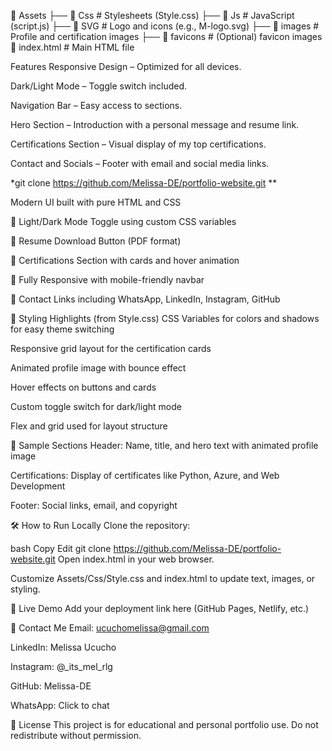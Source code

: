 
📁 Assets
├── 📁 Css          # Stylesheets (Style.css)
├── 📁 Js           # JavaScript (script.js)
├── 📁 SVG          # Logo and icons (e.g., M-logo.svg)
├── 📁 images       # Profile and certification images
├── 📁 favicons     # (Optional) favicon images
📄 index.html       # Main HTML file

 Features
Responsive Design – Optimized for all devices.

Dark/Light Mode – Toggle switch included.

Navigation Bar – Easy access to sections.

Hero Section – Introduction with a personal message and resume link.

Certifications Section – Visual display of my top certifications.

Contact and Socials – Footer with email and social media links.


*git clone https://github.com/Melissa-DE/portfolio-website.git
**







 Modern UI built with pure HTML and CSS

🌙 Light/Dark Mode Toggle using custom CSS variables

📄 Resume Download Button (PDF format)

📜 Certifications Section with cards and hover animation

📱 Fully Responsive with mobile-friendly navbar

📧 Contact Links including WhatsApp, LinkedIn, Instagram, GitHub

🎨 Styling Highlights (from Style.css)
CSS Variables for colors and shadows for easy theme switching

Responsive grid layout for the certification cards

Animated profile image with bounce effect

Hover effects on buttons and cards

Custom toggle switch for dark/light mode

Flex and grid used for layout structure

📸 Sample Sections
Header: Name, title, and hero text with animated profile image

Certifications: Display of certificates like Python, Azure, and Web Development

Footer: Social links, email, and copyright

🛠️ How to Run Locally
Clone the repository:

bash
Copy
Edit
git clone https://github.com/Melissa-DE/portfolio-website.git
Open index.html in your web browser.

Customize Assets/Css/Style.css and index.html to update text, images, or styling.

🔗 Live Demo
Add your deployment link here (GitHub Pages, Netlify, etc.)

📇 Contact Me
Email: ucuchomelissa@gmail.com

LinkedIn: Melissa Ucucho

Instagram: @_its_mel_rlg

GitHub: Melissa-DE

WhatsApp: Click to chat

🪪 License
This project is for educational and personal portfolio use. Do not redistribute without permission.
